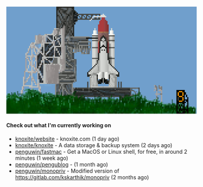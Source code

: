 ![](https://raw.githubusercontent.com/penguwin/penguwin/master/assets/shuttle.gif)

#### Check out what I'm currently working on

- [knoxite/website](https://github.com/knoxite/website) - knoxite.com (1 day ago)
- [knoxite/knoxite](https://github.com/knoxite/knoxite) - A data storage &amp; backup system (2 days ago)
- [penguwin/fastmac](https://github.com/penguwin/fastmac) - Get a MacOS or Linux shell, for free, in around 2 minutes (1 week ago)
- [penguwin/pengublog](https://github.com/penguwin/pengublog) -  (1 month ago)
- [penguwin/monopriv](https://github.com/penguwin/monopriv) - Modified version of https://gitlab.com/kskarthik/monopriv (2 months ago)

